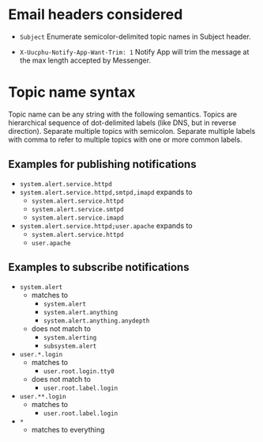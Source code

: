 Email headers considered
====

 - `Subject`
 Enumerate semicolor-delimited topic names in Subject header.
 
 - `X-Uucphu-Notify-App-Want-Trim: 1`
 Notify App will trim the message at the max length accepted by Messenger.

Topic name syntax
====

Topic name can be any string with the following semantics.
Topics are hierarchical sequence of dot-delimited labels (like DNS, but in reverse direction).
Separate multiple topics with semicolon.
Separate multiple labels with comma to refer to multiple topics with one or more common labels.

Examples for publishing notifications
----

 - `system.alert.service.httpd`
 - `system.alert.service.httpd,smtpd,imapd` expands to
   - `system.alert.service.httpd`
   - `system.alert.service.smtpd`
   - `system.alert.service.imapd`
 - `system.alert.service.httpd;user.apache` expands to
   - `system.alert.service.httpd`
   - `user.apache`

Examples to subscribe notifications
----

 - `system.alert`
   - matches to
     - `system.alert`
     - `system.alert.anything`
     - `system.alert.anything.anydepth`
   - does not match to
     - `system.alerting`
     - `subsystem.alert`
 - `user.*.login`
   - matches to
     - `user.root.login.tty0`
   - does not match to
     - `user.root.label.login`
 - `user.**.login`
   - matches to
     - `user.root.label.login`
 - `*`
   - matches to everything
